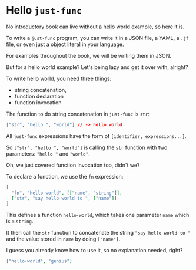 # Hello `just-func`

No introductory book can live without a hello world example,
so here it is.

To write a `just-func` program,
you can write it in a JSON file, a YAML, a `.jf` file, or even just a object literal in your language.

For examples throughout the book,
we will be writing them in JSON.

But for a hello world example?
Let's being lazy and get it over with, alright?

To write hello world, you need three things:

- string concatenation,
- function declaration
- function invocation

The function to do string concatenation in `just-func` is `str`:

```json
["str", "hello ", "world"] // -> hello world
```

All `just-func` expressions have the form of `[identifier, expressions...]`.

So `["str", "hello ", "world"]` is calling the `str` function with two parameters: `"hello "` and `"world"`.

Oh, we just covered function invocation too, didn't we?

To declare a function, we use the `fn` expression:

```json
[
  "fn", "hello-world", [["name", "string"]],
  ["str", "say hello world to ", ["name"]]
]
```

This defines a function `hello-world`,
which takes one parameter `name` which is a `string`.

It then call the `str` function to concatenate the string `"say hello world to "` and the value stored in `name` by doing `["name"]`.

I guess you already know how to use it, so no explanation needed, right?

```json
["hello-world", "genius"]
```
